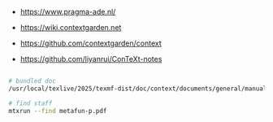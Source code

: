 
+ <https://www.pragma-ade.nl/>
+ <https://wiki.contextgarden.net>
+ <https://github.com/contextgarden/context>

+ <https://github.com/liyanrui/ConTeXt-notes>


```bash

# bundled doc
/usr/local/texlive/2025/texmf-dist/doc/context/documents/general/manuals/

# find staff
mtxrun --find metafun-p.pdf

```
